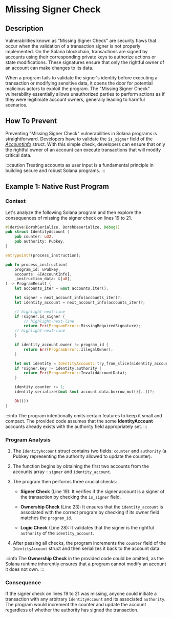 # Missing Signer Check

## Description

Vulnerabilities known as "Missing Signer Check" are security flaws that occur when the validation of a transaction signer is not properly implemented. On the Solana blockchain, transactions are signed by accounts using their corresponding private keys to authorize actions or state modifications. These signatures ensure that only the rightful owner of an account can make changes to its data.

When a program fails to validate the signer's identity before executing a transaction or modifying sensitive data, it opens the door for potential malicious actors to exploit the program. The "Missing Signer Check" vulnerability essentially allows unauthorized parties to perform actions as if they were legitimate account owners, generally leading to harmful scenarios.

## How To Prevent

Preventing "Missing Signer Check" vulnerabilities in Solana programs is straightforward. Developers have to validate the `is_signer` field of the *[AccountInfo](https://docs.rs/solana-program/latest/solana_program/account_info/struct.AccountInfo.html)* struct. With this simple check, developers can ensure that only the rightful owner of an account can execute transactions that will modify critical data.

:::caution
Treating accounts as user input is a fundamental principle in building secure and robust Solana programs.
:::

## Example 1: Native Rust Program

### Context

Let's analyze the following Solana program and then explore the consequences of missing the signer check on lines 19 to 21.

```rust showLineNumbers
#[derive(BorshSerialize, BorshDeserialize, Debug)]
pub struct IdentityAccount {
    pub counter: u32,
    pub authority: Pubkey,
}

entrypoint!(process_instruction);

pub fn process_instruction(
    program_id: &Pubkey,
    accounts: &[AccountInfo],
    _instruction_data: &[u8],
) -> ProgramResult {
    let accounts_iter = &mut accounts.iter();

    let signer = next_account_info(accounts_iter)?;
    let identity_account = next_account_info(accounts_iter)?;

    // highlight-next-line
    if !signer.is_signer {
        // highlight-next-line
        return Err(ProgramError::MissingRequiredSignature);
    // highlight-next-line
    }

    if identity_account.owner != program_id {
        return Err(ProgramError::IllegalOwner);
    }

    let mut identity = IdentityAccount::try_from_slice(&identity_account.data.borrow())?;
    if *signer.key != identity.authority {
        return Err(ProgramError::InvalidAccountData);
    }

    identity.counter += 1;
    identity.serialize(&mut &mut account.data.borrow_mut()[..])?;

    Ok(())
}

```

:::info
 The program intentionally omits certain features to keep it small and compact. The provided code assumes that the some **IdentityAccount**  accounts already exists with the authority field appropriately set.
:::


### Program Analysis

1. The `IdentityAccount` struct contains two fields: `counter` and `authority` (a Pubkey representing the authority allowed to update the counter).

2. The function begins by obtaining the first two accounts from the accounts array - `signer` and `identity_account`.

3. The program then performs three crucial checks:

    - **Signer Check** (Line 19): It verifies if the signer account is a signer of the transaction by checking the `is_signer` field.

    - **Ownership Check** (Line 23): It ensures that the `identity_account` is associated with the correct program by checking if its owner field matches the `program_id`.

    - **Logic Check** (Line 28): It validates that the signer is the rightful `authority` of the `identity_account`.

4. After passing all checks, the program increments the `counter` field of the `IdentityAccount` struct and then serializes it back to the account data.

:::info
The **Ownership Check** in the provided code could be omitted, as the Solana runtime inherently ensures that a program cannot modify an account it does not own. 
:::

### Consequence

If the signer check on lines 19 to 21 was missing, anyone could initiate a transaction with any arbitrary `IdentityAccount` and its associated `authority`. The program would increment the counter and update the account regardless of whether the authority has signed the transaction.